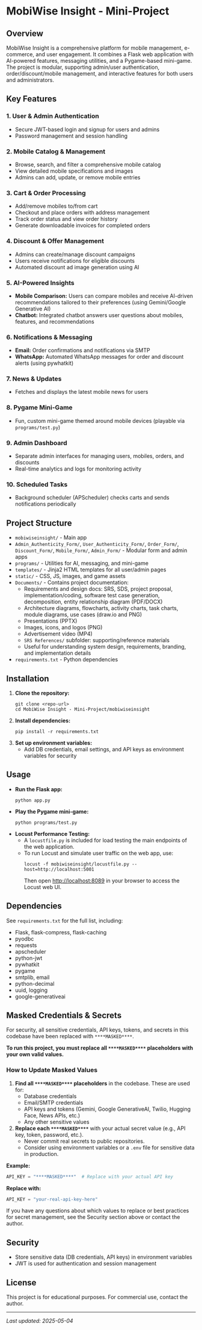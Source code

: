# MobiWise Insight - Mini-Project

## Overview
MobiWise Insight is a comprehensive platform for mobile management, e-commerce, and user engagement. It combines a Flask web application with AI-powered features, messaging utilities, and a Pygame-based mini-game. The project is modular, supporting admin/user authentication, order/discount/mobile management, and interactive features for both users and administrators.

## Key Features

### 1. User & Admin Authentication
- Secure JWT-based login and signup for users and admins
- Password management and session handling

### 2. Mobile Catalog & Management
- Browse, search, and filter a comprehensive mobile catalog
- View detailed mobile specifications and images
- Admins can add, update, or remove mobile entries

### 3. Cart & Order Processing
- Add/remove mobiles to/from cart
- Checkout and place orders with address management
- Track order status and view order history
- Generate downloadable invoices for completed orders

### 4. Discount & Offer Management
- Admins can create/manage discount campaigns
- Users receive notifications for eligible discounts
- Automated discount ad image generation using AI

### 5. AI-Powered Insights
- **Mobile Comparison:** Users can compare mobiles and receive AI-driven recommendations tailored to their preferences (using Gemini/Google Generative AI)
- **Chatbot:** Integrated chatbot answers user questions about mobiles, features, and recommendations

### 6. Notifications & Messaging
- **Email:** Order confirmations and notifications via SMTP
- **WhatsApp:** Automated WhatsApp messages for order and discount alerts (using pywhatkit)

### 7. News & Updates
- Fetches and displays the latest mobile news for users

### 8. Pygame Mini-Game
- Fun, custom mini-game themed around mobile devices (playable via `programs/test.py`)

### 9. Admin Dashboard
- Separate admin interfaces for managing users, mobiles, orders, and discounts
- Real-time analytics and logs for monitoring activity

### 10. Scheduled Tasks
- Background scheduler (APScheduler) checks carts and sends notifications periodically

## Project Structure
- `mobiwiseinsight/` - Main app
- `Admin_Authenticity_Form/`, `User_Authenticity_Form/`, `Order_Form/`, `Discount_Form/`, `Mobile_Form/`, `Admin_Form/` - Modular form and admin apps
- `programs/` - Utilities for AI, messaging, and mini-game
- `templates/` - Jinja2 HTML templates for all user/admin pages
- `static/` - CSS, JS, images, and game assets
- `Documents/` - Contains project documentation:
  - Requirements and design docs: SRS, SDS, project proposal, implementation/coding, software test case generation, decomposition, entity relationship diagram (PDF/DOCX)
  - Architecture diagrams, flowcharts, activity charts, task charts, module diagrams, use cases (draw.io and PNG)
  - Presentations (PPTX)
  - Images, icons, and logos (PNG)
  - Advertisement video (MP4)
  - `SRS References/` subfolder: supporting/reference materials
  - Useful for understanding system design, requirements, branding, and implementation details
- `requirements.txt` - Python dependencies

## Installation
1. **Clone the repository:**
   ```
   git clone <repo-url>
   cd MobiWise Insight - Mini-Project/mobiwiseinsight
   ```
2. **Install dependencies:**
   ```
   pip install -r requirements.txt
   ```
3. **Set up environment variables:**
   - Add DB credentials, email settings, and API keys as environment variables for security

## Usage
- **Run the Flask app:**
  ```
  python app.py
  ```
- **Play the Pygame mini-game:**
  ```
  python programs/test.py
  ```
- **Locust Performance Testing:**
  - A `locustfile.py` is included for load testing the main endpoints of the web application.
  - To run Locust and simulate user traffic on the web app, use:
    ```
    locust -f mobiwiseinsight/locustfile.py --host=http://localhost:5001
    ```
    Then open [http://localhost:8089](http://localhost:8089) in your browser to access the Locust web UI.

## Dependencies
See `requirements.txt` for the full list, including:
- Flask, flask-compress, flask-caching
- pyodbc
- requests
- apscheduler
- python-jwt
- pywhatkit
- pygame
- smtplib, email
- python-decimal
- uuid, logging
- google-generativeai

## Masked Credentials & Secrets
For security, all sensitive credentials, API keys, tokens, and secrets in this codebase have been replaced with `****MASKED****`.

**To run this project, you must replace all `****MASKED****` placeholders with your own valid values.**

### How to Update Masked Values
1. **Find all `****MASKED****` placeholders** in the codebase. These are used for:
   - Database credentials
   - Email/SMTP credentials
   - API keys and tokens (Gemini, Google GenerativeAI, Twilio, Hugging Face, News APIs, etc.)
   - Any other sensitive values
2. **Replace each `****MASKED****`** with your actual secret value (e.g., API key, token, password, etc.).
   - Never commit real secrets to public repositories.
   - Consider using environment variables or a `.env` file for sensitive data in production.

**Example:**
```python
API_KEY = "****MASKED****"  # Replace with your actual API key
```

**Replace with:**
```python
API_KEY = "your-real-api-key-here"
```

If you have any questions about which values to replace or best practices for secret management, see the Security section above or contact the author.

## Security
- Store sensitive data (DB credentials, API keys) in environment variables
- JWT is used for authentication and session management

## License
This project is for educational purposes. For commercial use, contact the author.

---
_Last updated: 2025-05-04_